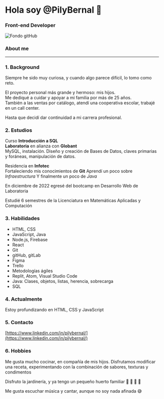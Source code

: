 # Hola soy @PilyBernal 👋
### Front-end Developer

![Fondo gitHub](https://user-images.githubusercontent.com/108838710/232319176-df639a10-c317-4695-a1e1-6ea85cc44b06.png)

### About me 

***

### 1. Background 

Siempre he sido muy curiosa, y cuando algo parece difícil, lo tomo como reto.  

El proyecto personal más grande y hermoso: mis hijos.  
Me dediqué a cuidar y apoyar a mi familia por más de 25 años.  
También a las ventas por catálogo, atendí una cooperativa escolar, trabajé en un call center.  

Hasta que decidí dar continuidad a mi carrera profesional.

### 2. Estudios  

Curso **Introducción a SQL**  
**Laboratoria** en alianza con **Globant**  
MySQL, instalación. Diseño y creación de Bases de Datos, claves primarias y foráneas, manipulación de datos.

Residencia en **Infotec**  
Fortaleciendo mis conocimientos de **Git**
Aprendí un poco sobre *Infraestructura*
Y finalmente un poco de *Java*

En diciembre de 2022 egresé del bootcamp en Desarrollo Web de Laboratoria

Estudié 6 semestres de la Licenciatura en Matemáticas Aplicadas y Computación

### 3. Habilidades

* HTML, CSS
* JavaScript, Java
* Node.js, Firebase
* React
* Git
* gitHub, gitLab
* Figma
* Trello
* Metodologías ágiles
* Replit, Atom, Visual Studio Code  
* Java: Clases, objetos, listas, herencia, sobrecarga  
* SQL
 
### 4. Actualmente

Estoy profundizando en HTML, CSS y JavaScript

### 5. Contacto

[https://www.linkedin.com/in/pilybernal/](https://www.linkedin.com/in/pilybernal/)

### 6. Hobbies

Me gusta mucho cocinar, en compañía de mis hijos.
Disfrutamos modificar una receta, experimentando con la combinación de sabores, texturas y condimentos

Disfruto la jardinería, y ya tengo un pequeño huerto familiar :strawberry: :apple: :tomato: :lemon:  
  
Me gusta escuchar música y cantar, aunque no soy nada afinada :sweat_smile:  
